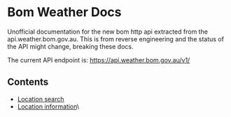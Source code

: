 # Bom Weather Docs
Unofficial documentation for the new bom http api extracted from the api.weather.bom.gov.au. This is from reverse engineering and the status of the API might change, breaking these docs.

The current API endpoint is: https://api.weather.bom.gov.au/v1/

## Contents
 - [Location search](./api/search)
 - [Location information](./api/locationInformation)\
 